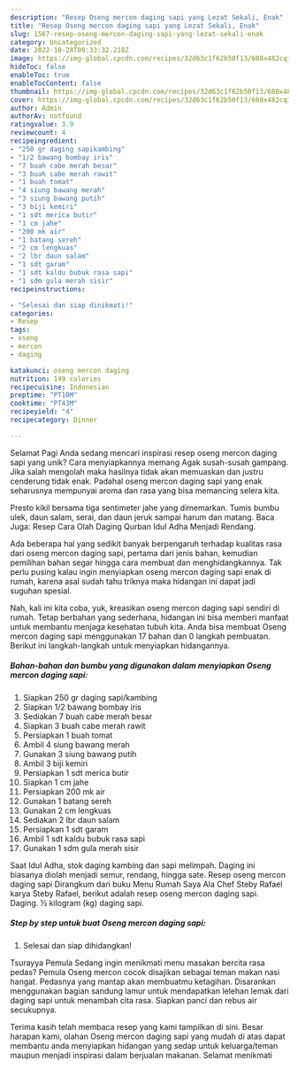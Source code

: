 ```yaml
---
description: "Resep Oseng mercon daging sapi yang Lezat Sekali, Enak"
title: "Resep Oseng mercon daging sapi yang Lezat Sekali, Enak"
slug: 1567-resep-oseng-mercon-daging-sapi-yang-lezat-sekali-enak
category: Uncategorized
date: 2022-10-28T09:33:32.218Z
image: https://img-global.cpcdn.com/recipes/32d63c1f62b50f13/680x482cq70/oseng-mercon-daging-sapi-foto-resep-utama.jpg
hideToc: false
enableToc: true
enableTocContent: false
thumbnail: https://img-global.cpcdn.com/recipes/32d63c1f62b50f13/680x482cq70/oseng-mercon-daging-sapi-foto-resep-utama.jpg
cover: https://img-global.cpcdn.com/recipes/32d63c1f62b50f13/680x482cq70/oseng-mercon-daging-sapi-foto-resep-utama.jpg
author: Admin
authorAv: notfound
ratingvalue: 3.9
reviewcount: 4
recipeingredient:
- "250 gr daging sapikambing"
- "1/2 bawang bombay iris"
- "7 buah cabe merah besar"
- "3 buah cabe merah rawit"
- "1 buah tomat"
- "4 siung bawang merah"
- "3 siung bawang putih"
- "3 biji kemiri"
- "1 sdt merica butir"
- "1 cm jahe"
- "200 mk air"
- "1 batang sereh"
- "2 cm lengkuas"
- "2 lbr daun salam"
- "1 sdt garam"
- "1 sdt kaldu bubuk rasa sapi"
- "1 sdm gula merah sisir"
recipeinstructions:

- "Selesai dan siap dinikmati!"
categories:
- Resep
tags:
- oseng
- mercon
- daging

katakunci: oseng mercon daging 
nutrition: 149 calories
recipecuisine: Indonesian
preptime: "PT10M"
cooktime: "PT43M"
recipeyield: "4"
recipecategory: Dinner

---
```



Selamat Pagi Anda sedang mencari inspirasi resep oseng mercon daging sapi yang unik? Cara menyiapkannya memang Agak susah-susah gampang. Jika salah mengolah maka hasilnya tidak akan memuaskan dan justru cenderung tidak enak. Padahal oseng mercon daging sapi yang enak seharusnya mempunyai aroma dan rasa yang bisa memancing selera kita.


Presto kikil bersama tiga sentimeter jahe yang dimemarkan. Tumis bumbu ulek, daun salam, serai, dan daun jeruk sampai harum dan matang. Baca Juga: Resep Cara Olah Daging Qurban Idul Adha Menjadi Rendang.

Ada beberapa hal yang sedikit banyak berpengaruh terhadap kualitas rasa dari oseng mercon daging sapi, pertama dari jenis bahan, kemudian pemilihan bahan segar hingga cara membuat dan menghidangkannya. Tak perlu pusing kalau ingin menyiapkan oseng mercon daging sapi enak di rumah, karena asal sudah tahu triknya maka hidangan ini dapat jadi suguhan spesial.


Nah, kali ini kita coba, yuk, kreasikan oseng mercon daging sapi sendiri di rumah. Tetap berbahan yang sederhana, hidangan ini bisa memberi manfaat untuk membantu menjaga kesehatan tubuh kita. Anda bisa membuat Oseng mercon daging sapi menggunakan 17 bahan dan 0 langkah pembuatan. Berikut ini langkah-langkah untuk menyiapkan hidangannya.

<!--inarticleads1-->

##### Bahan-bahan dan bumbu yang digunakan dalam menyiapkan Oseng mercon daging sapi:

1. Siapkan 250 gr daging sapi/kambing
1. Siapkan 1/2 bawang bombay iris
1. Sediakan 7 buah cabe merah besar
1. Siapkan 3 buah cabe merah rawit
1. Persiapkan 1 buah tomat
1. Ambil 4 siung bawang merah
1. Gunakan 3 siung bawang putih
1. Ambil 3 biji kemiri
1. Persiapkan 1 sdt merica butir
1. Siapkan 1 cm jahe
1. Persiapkan 200 mk air
1. Gunakan 1 batang sereh
1. Gunakan 2 cm lengkuas
1. Sediakan 2 lbr daun salam
1. Persiapkan 1 sdt garam
1. Ambil 1 sdt kaldu bubuk rasa sapi
1. Gunakan 1 sdm gula merah sisir


Saat Idul Adha, stok daging kambing dan sapi melimpah. Daging ini biasanya diolah menjadi semur, rendang, hingga sate. Resep oseng mercon daging sapi Dirangkum dari buku Menu Rumah Saya Ala Chef Steby Rafael karya Steby Rafael, berikut adalah resep oseng mercon daging sapi. Daging. ½ kilogram (kg) daging sapi. 

<!--inarticleads2-->

##### Step by step untuk buat Oseng mercon daging sapi:


1. Selesai dan siap dihidangkan!

Tsurayya Pemula Sedang ingin menikmati menu masakan bercita rasa pedas? Pemula Oseng mercon cocok disajikan sebagai teman makan nasi hangat. Pedasnya yang mantap akan membuatmu ketagihan. Disarankan menggunakan bagian sandung lamur untuk mendapatkan lelehan lemak dari daging sapi untuk menambah cita rasa. Siapkan panci dan rebus air secukupnya. 

Terima kasih telah membaca resep yang kami tampilkan di sini. Besar harapan kami, olahan Oseng mercon daging sapi yang mudah di atas dapat membantu anda menyiapkan hidangan yang sedap untuk keluarga/teman maupun menjadi inspirasi dalam berjualan makanan. Selamat menikmati
